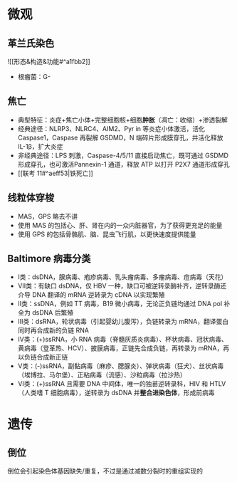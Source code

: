 # 微观
## 革兰氏染色
![[形态&构造&功能#^a1fbb2]]
- 根瘤菌：G-
## 焦亡
- 典型特征：炎症+焦亡小体+完整细胞核+细胞**肿胀**（凋亡：收缩）+渗透裂解
- 经典途径：NLRP3、NLRC4、AIM2、Pyr in 等炎症小体激活，活化 Caspase1，Caspase 再裂解 GSDMD，N 端碎片形成膜穿孔，并活化释放 IL-1β，扩大炎症
- 非经典途径：LPS 刺激，Caspase-4/5/11 直接启动焦亡，既可通过 GSDMD 形成穿孔，也可激活Pannexin-1 通道，释放 ATP 以打开 P2X7 通道形成穿孔
- [[联考 11#^aeff53|铁死亡]]
## 线粒体穿梭
- MAS，GPS 略去不讲
- 使用 MAS 的包括心、肝、肾在内的一众内脏器官，为了获得更充足的能量
- 使用 GPS 的包括骨骼肌、脑、昆虫飞行肌，以更快速度提供能量
## Baltimore 病毒分类
- Ⅰ类：dsDNA，腺病毒、疱疹病毒、乳头瘤病毒、多瘤病毒、痘病毒（天花）
- Ⅶ类：有缺口 dsDNA，仅 HBV 一种，缺口可被逆转录酶补齐，逆转录酶还介导 DNA 翻译的 mRNA 逆转录为 cDNA 以实现繁殖
- Ⅱ类：ssDNA，例如 TT 病毒，B19 微小病毒，无论正负链均通过 DNA pol 补全为 dsDNA 后繁殖
- Ⅲ类：dsRNA，轮状病毒（引起婴幼儿腹泻），负链转录为 mRNA，翻译蛋白同时再合成新的负链 RNA
- Ⅳ类：(+)ssRNA，小 RNA 病毒（脊髓灰质炎病毒）、杯状病毒、冠状病毒、黄病毒（登革热、HCV）、披膜病毒，正链先合成负链，再转录为 mRNA，再以负链合成新正链
- Ⅴ类：(-)ssRNA，副黏病毒（麻疹、腮腺炎）、弹状病毒（狂犬）、丝状病毒（埃博拉、马尔堡）、正粘病毒（流感）、沙粒病毒（拉沙热）
- Ⅵ类：(+)ssRNA 且需要 DNA 中间体，唯一的独苗逆转录科，HIV 和 HTLV（人类嗜 T 细胞病毒），逆转录为 dsDNA 并**整合进染色体**，形成前病毒
# 遗传
## 倒位
倒位会引起染色体基因缺失/重复，不过是通过减数分裂时的重组实现的